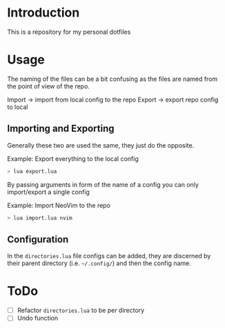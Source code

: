 # Introduction

This is a repository for my personal dotfiles

# Usage

The naming of the files can be a bit confusing as the files are named from the point of view of the repo.

Import &#8594; import from local config to the repo
Export &#8594; export repo config to local

## Importing and Exporting

Generally these two are used the same, they just do the opposite.

Example: Export everything to the local config
```sh
> lua export.lua
```

By passing arguments in form of the name of a config you can only import/export a single config

Example: Import NeoVim to the repo
```sh
> lua import.lua nvim
```

## Configuration

In the `directories.lua` file configs can be added, they are discerned by their parent directory (i.e. `~/.config/`) and then the config name.

# ToDo
- [ ] Refactor `directories.lua` to be per directory
- [ ] Undo function

